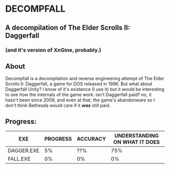 # DECOMPFALL
## A decompilation of The Elder Scrolls II: Daggerfall
### (and it's version of XnGine, probably.)

## About

Decompfall is a decompilation and reverse engineering attempt of The Elder Scrolls II: Daggerfall, a game for DOS released in 1996.
But what about Daggerfall Unity? I know of it's existence (I use it) but it would be interesting to see how the internals of the game work.
isn't Daggerfall paid? no, it hasn't been since 2009, and even at that, the game's abandonware so I don't think Bethesda would care if it ***was*** still paid.

## Progress:

| EXE | PROGRESS | ACCURACY | UNDERSTANDING ON WHAT IT DOES |
| --- | --------- | --------- | --------------------------- |
| DAGGER.EXE | 5% | ??% | 75% |
| FALL.EXE | 0% | 0% | 0% |
